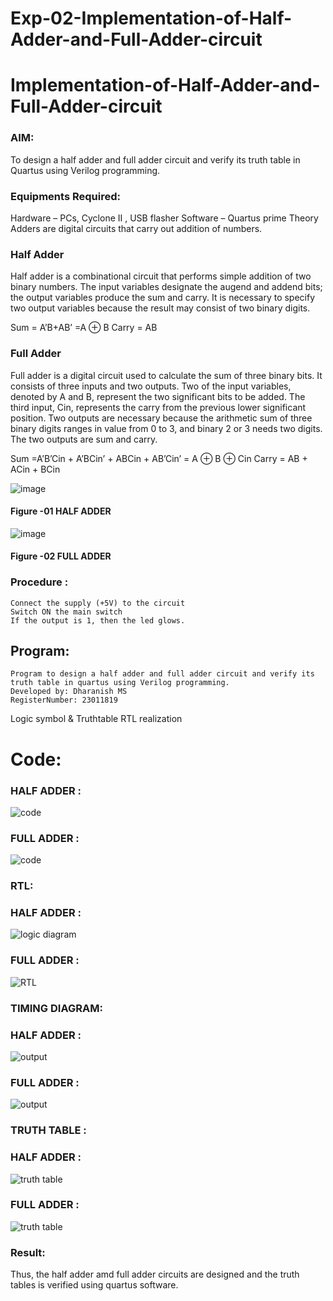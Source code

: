 # Exp-02-Implementation-of-Half-Adder-and-Full-Adder-circuit

# Implementation-of-Half-Adder-and-Full-Adder-circuit
### AIM:
To design a half adder and full adder circuit and verify its truth table in Quartus using Verilog programming.

### Equipments Required:
Hardware – PCs, Cyclone II , USB flasher
Software – Quartus prime
Theory
Adders are digital circuits that carry out addition of numbers.

### Half Adder
Half adder is a combinational circuit that performs simple addition of two binary numbers. The input variables designate the augend and addend bits; the output variables produce the sum and carry. It is necessary to specify two output variables because the result may consist of two binary digits.

Sum = A’B+AB’ =A ⊕ B Carry = AB

### Full Adder
Full adder is a digital circuit used to calculate the sum of three binary bits. It consists of three inputs and two outputs. Two of the input variables, denoted by A and B, represent the two significant bits to be added. The third input, Cin, represents the carry from the previous lower significant position. Two outputs are necessary because the arithmetic sum of three binary digits ranges in value from 0 to 3, and binary 2 or 3 needs two digits. The two outputs are sum and carry.

Sum =A’B’Cin + A’BCin’ + ABCin + AB’Cin’ = A ⊕ B ⊕ Cin Carry = AB + ACin + BCin

 ![image](https://user-images.githubusercontent.com/36288975/163552156-a13e5a56-c638-4110-97d9-8896907c8d25.png)

#### Figure -01 HALF ADDER 


![image](https://user-images.githubusercontent.com/36288975/163552057-b3547877-6d07-45b4-b7e0-bcfebfad9e1d.png)

#### Figure -02 FULL ADDER 

### Procedure :
```
Connect the supply (+5V) to the circuit
Switch ON the main switch
If the output is 1, then the led glows.
```
## Program:
```
Program to design a half adder and full adder circuit and verify its truth table in quartus using Verilog programming.
Developed by: Dharanish MS
RegisterNumber: 23011819
```
Logic symbol & Truthtable
RTL realization

# Code:
### HALF ADDER :


![code](https://github.com/MSDharanish-23011819/Exp-02-Implementation-of-Half-Adder-and-Full-Adder-circuit/assets/147139454/84cf8f6e-db68-48d8-bff7-9e99c0c93914)


### FULL ADDER :


![code](https://github.com/MSDharanish-23011819/Exp-02-Implementation-of-Half-Adder-and-Full-Adder-circuit/assets/147139454/e9446b4b-1c02-48e0-9190-6f4c5459c95a)

### RTL:

### HALF ADDER :

![logic diagram](https://github.com/MSDharanish-23011819/Exp-02-Implementation-of-Half-Adder-and-Full-Adder-circuit/assets/147139454/5e7dac04-6c2f-430d-981c-3da1ba96c5d3)



### FULL ADDER :


![RTL](https://github.com/MSDharanish-23011819/Exp-02-Implementation-of-Half-Adder-and-Full-Adder-circuit/assets/147139454/61340885-b354-475b-bfb6-6c74d05443b8)


### TIMING DIAGRAM:

### HALF ADDER :

![output](https://github.com/MSDharanish-23011819/Exp-02-Implementation-of-Half-Adder-and-Full-Adder-circuit/assets/147139454/948fa2fe-e6aa-4dea-9b4e-5062fdd85290)



### FULL ADDER :



![output](https://github.com/MSDharanish-23011819/Exp-02-Implementation-of-Half-Adder-and-Full-Adder-circuit/assets/147139454/55781790-d25f-4a26-9312-df8dfabee01d)


### TRUTH TABLE :


### HALF ADDER :

![truth table](https://github.com/MSDharanish-23011819/Exp-02-Implementation-of-Half-Adder-and-Full-Adder-circuit/assets/147139454/0bb12d18-fbd4-4a31-ac1b-59bed6844c6e)




### FULL ADDER :



![truth table](https://github.com/MSDharanish-23011819/Exp-02-Implementation-of-Half-Adder-and-Full-Adder-circuit/assets/147139454/b7234b71-18fa-4672-aac5-1baf5328dac5)




### Result:
Thus, the half adder amd full adder circuits are designed and the truth tables is verified using quartus software.


